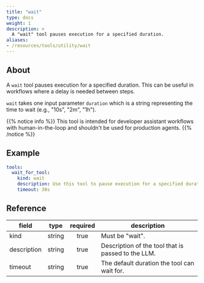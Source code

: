 ```yaml
---
title: "wait"
type: docs
weight: 1
description: > 
  A "wait" tool pauses execution for a specified duration.
aliases:
- /resources/tools/utility/wait
---
```


## About

A `wait` tool pauses execution for a specified duration. This can be useful in workflows where a delay is needed between steps.

`wait` takes one input parameter `duration` which is a string representing the time to wait (e.g., "10s", "2m", "1h").

{{% notice info %}} 
This tool is intended for developer assistant workflows with human-in-the-loop and shouldn't be used for production agents.
{{% /notice %}}

## Example

```yaml
tools:
  wait_for_tool:
    kind: wait
    description: Use this tool to pause execution for a specified duration.
    timeout: 30s
```

## Reference

| **field**   |                  **type**                  | **required** | **description**                                                                                  |
|-------------|:------------------------------------------:|:------------:|--------------------------------------------------------------------------------------------------|
| kind        |                   string                   |     true     | Must be "wait".                                                                     |
| description |                   string                   |     true     | Description of the tool that is passed to the LLM.                                               |
| timeout     |                   string                   |     true     | The default duration the tool can wait for.                                                      |
